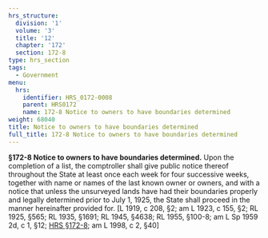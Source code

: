 ```yaml
---
hrs_structure:
  division: '1'
  volume: '3'
  title: '12'
  chapter: '172'
  section: 172-8
type: hrs_section
tags:
  - Government
menu:
  hrs:
    identifier: HRS_0172-0008
    parent: HRS0172
    name: 172-8 Notice to owners to have boundaries determined
weight: 68040
title: Notice to owners to have boundaries determined
full_title: 172-8 Notice to owners to have boundaries determined
---
```

**§172-8 Notice to owners to have boundaries determined.** Upon the completion of a list, the comptroller shall give public notice thereof throughout the State at least once each week for four successive weeks, together with name or names of the last known owner or owners, and with a notice that unless the unsurveyed lands have had their boundaries properly and legally determined prior to July 1, 1925, the State shall proceed in the manner hereinafter provided for. [L 1919, c 208, §2; am L 1923, c 155, §2; RL 1925, §565; RL 1935, §1691; RL 1945, §4638; RL 1955, §100-8; am L Sp 1959 2d, c 1, §12; [HRS §172-8](/title-12/chapter-172/section-172-8/); am L 1998, c 2, §40]